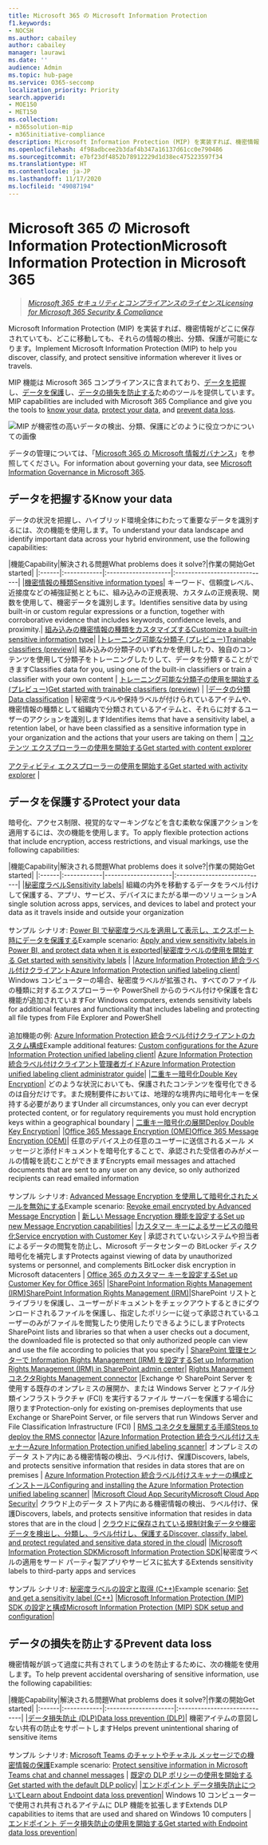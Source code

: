 ```yaml
---
title: Microsoft 365 の Microsoft Information Protection
f1.keywords:
- NOCSH
ms.author: cabailey
author: cabailey
manager: laurawi
ms.date: ''
audience: Admin
ms.topic: hub-page
ms.service: O365-seccomp
localization_priority: Priority
search.appverid:
- MOE150
- MET150
ms.collection:
- m365solution-mip
- m365initiative-compliance
description: Microsoft Information Protection (MIP) を実装すれば、機密情報がどこに保存されていても、どこに移動しても、それらの情報を保護できます。
ms.openlocfilehash: 4f98adbcee2b3daf4b347a16137d61cc0e790486
ms.sourcegitcommit: e7bf23df4852b78912229d1d38ec475223597f34
ms.translationtype: HT
ms.contentlocale: ja-JP
ms.lasthandoff: 11/17/2020
ms.locfileid: "49087194"
---
```

# <a name="microsoft-information-protection-in-microsoft-365"></a><span data-ttu-id="8a918-103">Microsoft 365 の Microsoft Information Protection</span><span class="sxs-lookup"><span data-stu-id="8a918-103">Microsoft Information Protection in Microsoft 365</span></span>

><span data-ttu-id="8a918-104">*[Microsoft 365 セキュリティとコンプライアンスのライセンス](https://docs.microsoft.com/office365/servicedescriptions/microsoft-365-service-descriptions/microsoft-365-tenantlevel-services-licensing-guidance/microsoft-365-security-compliance-licensing-guidance)*</span><span class="sxs-lookup"><span data-stu-id="8a918-104">*[Licensing for Microsoft 365 Security & Compliance](https://docs.microsoft.com/office365/servicedescriptions/microsoft-365-service-descriptions/microsoft-365-tenantlevel-services-licensing-guidance/microsoft-365-security-compliance-licensing-guidance)*</span></span>

<span data-ttu-id="8a918-105">Microsoft Information Protection (MIP) を実装すれば、機密情報がどこに保存されていても、どこに移動しても、それらの情報の検出、分類、保護が可能になります。</span><span class="sxs-lookup"><span data-stu-id="8a918-105">Implement Microsoft Information Protection (MIP) to help you discover, classify, and protect sensitive information wherever it lives or travels.</span></span>

<span data-ttu-id="8a918-106">MIP 機能は Microsoft 365 コンプライアンスに含まれており、[データを把握](#know-your-data)し、[データを保護](#protect-your-data)し、[データの損失を防止する](#prevent-data-loss)ためのツールを提供しています。</span><span class="sxs-lookup"><span data-stu-id="8a918-106">MIP capabilities are included with Microsoft 365 Compliance and give you the tools to [know your data](#know-your-data), [protect your data](#protect-your-data), and [prevent data loss](#prevent-data-loss).</span></span>

![MIP が機密性の高いデータの検出、分類、保護にどのように役立つかについての画像](../media/powered-by-intelligent-platform.png)

<span data-ttu-id="8a918-108">データの管理については、「[Microsoft 365 の Microsoft 情報ガバナンス](manage-Information-governance.md)」を参照してください。</span><span class="sxs-lookup"><span data-stu-id="8a918-108">For information about governing your data, see [Microsoft Information Governance in Microsoft 365](manage-Information-governance.md).</span></span>

## <a name="know-your-data"></a><span data-ttu-id="8a918-109">データを把握する</span><span class="sxs-lookup"><span data-stu-id="8a918-109">Know your data</span></span>

<span data-ttu-id="8a918-110">データの状況を把握し、ハイブリッド環境全体にわたって重要なデータを識別するには、次の機能を使用します。</span><span class="sxs-lookup"><span data-stu-id="8a918-110">To understand your data landscape and identify important data across your hybrid environment, use the following capabilities:</span></span>
 
|<span data-ttu-id="8a918-111">機能</span><span class="sxs-lookup"><span data-stu-id="8a918-111">Capability</span></span>|<span data-ttu-id="8a918-112">解決される問題</span><span class="sxs-lookup"><span data-stu-id="8a918-112">What problems does it solve?</span></span>|<span data-ttu-id="8a918-113">作業の開始</span><span class="sxs-lookup"><span data-stu-id="8a918-113">Get started</span></span>|
|:------|:------------|:--------------------|:-----------------------------|
|[<span data-ttu-id="8a918-114">機密情報の種類</span><span class="sxs-lookup"><span data-stu-id="8a918-114">Sensitive information types</span></span>](sensitive-information-type-entity-definitions.md)| <span data-ttu-id="8a918-115">キーワード、信頼度レベル、近接度などの補強証拠とともに、組み込みの正規表現、カスタムの正規表現、関数を使用して、機密データを識別します。</span><span class="sxs-lookup"><span data-stu-id="8a918-115">Identifies sensitive data by using built-in or custom regular expressions or a function, together with corroborative evidence that includes keywords, confidence levels, and proximity.</span></span>| [<span data-ttu-id="8a918-116">組み込みの機密情報の種類をカスタマイズする</span><span class="sxs-lookup"><span data-stu-id="8a918-116">Customize a built-in sensitive information type</span></span>](customize-a-built-in-sensitive-information-type.md)|
|[<span data-ttu-id="8a918-117">トレーニング可能な分類子 (プレビュー)</span><span class="sxs-lookup"><span data-stu-id="8a918-117">Trainable classifiers (preview)</span></span>](classifier-learn-about.md)| <span data-ttu-id="8a918-118">組み込みの分類子のいずれかを使用したり、独自のコンテンツを使用して分類子をトレーニングしたりして、データを分類することができます</span><span class="sxs-lookup"><span data-stu-id="8a918-118">Classifies data for you, using one of the built-in classifiers or train a classifier with your own content</span></span> | [<span data-ttu-id="8a918-119">トレーニング可能な分類子の使用を開始する (プレビュー)</span><span class="sxs-lookup"><span data-stu-id="8a918-119">Get started with trainable classifiers (preview)</span></span>](classifier-get-started-with.md) |
|[<span data-ttu-id="8a918-120">データの分類</span><span class="sxs-lookup"><span data-stu-id="8a918-120">Data classification</span></span>](data-classification-overview.md) | <span data-ttu-id="8a918-121">秘密度ラベルや保持ラベルが付けられているアイテムや、機密情報の種類として組織内で分類されているアイテムと、それらに対するユーザーのアクションを識別します</span><span class="sxs-lookup"><span data-stu-id="8a918-121">Identifies items that have a sensitivity label, a retention label, or have been classified as a sensitive information type in your organization and the actions that your users are taking on them</span></span>  | [<span data-ttu-id="8a918-122">コンテンツ エクスプローラーの使用を開始する</span><span class="sxs-lookup"><span data-stu-id="8a918-122">Get started with content explorer</span></span>](data-classification-content-explorer.md)<br /><br /> [<span data-ttu-id="8a918-123">アクティビティ エクスプローラーの使用を開始する</span><span class="sxs-lookup"><span data-stu-id="8a918-123">Get started with activity explorer</span></span>](data-classification-activity-explorer.md) |

## <a name="protect-your-data"></a><span data-ttu-id="8a918-124">データを保護する</span><span class="sxs-lookup"><span data-stu-id="8a918-124">Protect your data</span></span>

<span data-ttu-id="8a918-125">暗号化、アクセス制限、視覚的なマーキングなどを含む柔軟な保護アクションを適用するには、次の機能を使用します。</span><span class="sxs-lookup"><span data-stu-id="8a918-125">To apply flexible protection actions that include encryption, access restrictions, and visual markings, use the following capabilities:</span></span>

|<span data-ttu-id="8a918-126">機能</span><span class="sxs-lookup"><span data-stu-id="8a918-126">Capability</span></span>|<span data-ttu-id="8a918-127">解決される問題</span><span class="sxs-lookup"><span data-stu-id="8a918-127">What problems does it solve?</span></span>|<span data-ttu-id="8a918-128">作業の開始</span><span class="sxs-lookup"><span data-stu-id="8a918-128">Get started</span></span>|
|:------|:------------|---------------------|:----------------------------|
|[<span data-ttu-id="8a918-129">秘密度ラベル</span><span class="sxs-lookup"><span data-stu-id="8a918-129">Sensitivity labels</span></span>](sensitivity-labels.md)| <span data-ttu-id="8a918-130">組織の内外を移動するデータをラベル付けして保護する、アプリ、サービス、デバイスにまたがる単一のソリューション</span><span class="sxs-lookup"><span data-stu-id="8a918-130">A single solution across apps, services, and devices to label and protect your data as it travels inside and outside your organization</span></span> <br /><br /><span data-ttu-id="8a918-131">サンプル シナリオ: [Power BI で秘密度ラベルを適用して表示し、エクスポート時にデータを保護する](https://docs.microsoft.com/power-bi/admin/service-security-apply-data-sensitivity-labels)</span><span class="sxs-lookup"><span data-stu-id="8a918-131">Example scenario: [Apply and view sensitivity labels in Power BI, and protect data when it is exported](https://docs.microsoft.com/power-bi/admin/service-security-apply-data-sensitivity-labels)</span></span>|[<span data-ttu-id="8a918-132">秘密度ラベルの使用を開始する</span><span class="sxs-lookup"><span data-stu-id="8a918-132"> Get started with sensitivity labels</span></span>](get-started-with-sensitivity-labels.md) |
|[<span data-ttu-id="8a918-133">Azure Information Protection 統合ラベル付けクライアント</span><span class="sxs-lookup"><span data-stu-id="8a918-133">Azure Information Protection unified labeling client</span></span>](https://docs.microsoft.com/azure/information-protection/rms-client/aip-clientv2)| <span data-ttu-id="8a918-134">Windows コンピューターの場合、秘密度ラベルが拡張され、すべてのファイルの種類に対するエクスプローラーや PowerShell からのラベル付けや保護を含む機能が追加されています</span><span class="sxs-lookup"><span data-stu-id="8a918-134">For Windows computers, extends sensitivity labels for additional features and functionality that includes labeling and protecting all file types from File Explorer and PowerShell</span></span><br /><br /> <span data-ttu-id="8a918-135">追加機能の例: [Azure Information Protection 統合ラベル付けクライアントのカスタム構成](https://docs.microsoft.com/azure/information-protection/rms-client/clientv2-admin-guide-customizations)</span><span class="sxs-lookup"><span data-stu-id="8a918-135">Example additional features: [Custom configurations for the Azure Information Protection unified labeling client](https://docs.microsoft.com/azure/information-protection/rms-client/clientv2-admin-guide-customizations)</span></span>| [<span data-ttu-id="8a918-136">Azure Information Protection 統合ラベル付けクライアント管理者ガイド</span><span class="sxs-lookup"><span data-stu-id="8a918-136">Azure Information Protection unified labeling client administrator guide</span></span>](https://docs.microsoft.com/azure/information-protection/rms-client/clientv2-admin-guide)|
|[<span data-ttu-id="8a918-137">二重キー暗号化</span><span class="sxs-lookup"><span data-stu-id="8a918-137">Double Key Encryption</span></span>](double-key-encryption.md)| <span data-ttu-id="8a918-138">どのような状況においても、保護されたコンテンツを復号化できるのは自分だけです。また規制要件においては、地理的な境界内に暗号化キーを保持する必要があります</span><span class="sxs-lookup"><span data-stu-id="8a918-138">Under all circumstances, only you can ever decrypt protected content, or for regulatory requirements you must hold encryption keys within a geographical boundary</span></span> | [<span data-ttu-id="8a918-139">二重キー暗号化の展開</span><span class="sxs-lookup"><span data-stu-id="8a918-139">Deploy Double Key Encryption</span></span>](double-key-encryption.md#deploy-dke)|
|[<span data-ttu-id="8a918-140">Office 365 Message Encryption (OME)</span><span class="sxs-lookup"><span data-stu-id="8a918-140">Office 365 Message Encryption (OEM)</span></span>](ome.md)| <span data-ttu-id="8a918-141">任意のデバイス上の任意のユーザーに送信されるメール メッセージと添付ドキュメントを暗号化することで、承認された受信者のみがメールの情報を読むことができます</span><span class="sxs-lookup"><span data-stu-id="8a918-141">Encrypts email messages and attached documents that are sent to any user on any device, so only authorized recipients can read emailed information</span></span>  <br /><br /><span data-ttu-id="8a918-142">サンプル シナリオ: [Advanced Message Encryption を使用して暗号化されたメールを無効にする](revoke-ome-encrypted-mail.md)</span><span class="sxs-lookup"><span data-stu-id="8a918-142">Example scenario: [Revoke email encrypted by Advanced Message Encryption](revoke-ome-encrypted-mail.md)</span></span> | [<span data-ttu-id="8a918-143">新しい Message Encryption 機能を設定する</span><span class="sxs-lookup"><span data-stu-id="8a918-143">Set up new Message Encryption capabilities</span></span>](set-up-new-message-encryption-capabilities.md)|
|[<span data-ttu-id="8a918-144">カスタマー キーによるサービスの暗号化</span><span class="sxs-lookup"><span data-stu-id="8a918-144">Service encryption with Customer Key</span></span>](customer-key-overview.md) | <span data-ttu-id="8a918-145">承認されていないシステムや担当者によるデータの閲覧を防止し、Microsoft データセンターの BitLocker ディスク暗号化を補完します</span><span class="sxs-lookup"><span data-stu-id="8a918-145">Protects against viewing of data by unauthorized systems or personnel, and complements BitLocker disk encryption in Microsoft datacenters</span></span> | [<span data-ttu-id="8a918-146">Office 365 のカスタマー キーを設定する</span><span class="sxs-lookup"><span data-stu-id="8a918-146">Set up Customer Key for Office 365</span></span>](customer-key-set-up.md)|
|[<span data-ttu-id="8a918-147">SharePoint Information Rights Management (IRM)</span><span class="sxs-lookup"><span data-stu-id="8a918-147">SharePoint Information Rights Management (IRM)</span></span>](set-up-irm-in-sp-admin-center.md#irm-enable-sharepoint-document-libraries-and-lists)|<span data-ttu-id="8a918-148">SharePoint リストとライブラリを保護し、ユーザーがドキュメントをチェックアウトするときにダウンロードされるファイルを保護し、指定したポリシーに従って承認されているユーザーのみがファイルを閲覧したり使用したりできるようにします</span><span class="sxs-lookup"><span data-stu-id="8a918-148">Protects SharePoint lists and libraries so that when a user checks out a document, the downloaded file is protected so that only authorized people can view and use the file according to policies that you specify</span></span> | [<span data-ttu-id="8a918-149">SharePoint 管理センターで Information Rights Management (IRM) を設定する</span><span class="sxs-lookup"><span data-stu-id="8a918-149">Set up Information Rights Management (IRM) in SharePoint admin center</span></span>](set-up-irm-in-sp-admin-center.md)|
[<span data-ttu-id="8a918-150">Rights Management コネクタ</span><span class="sxs-lookup"><span data-stu-id="8a918-150">Rights Management connector</span></span>](https://docs.microsoft.com/azure/information-protection/deploy-rms-connector) |<span data-ttu-id="8a918-151">Exchange や SharePoint Server を使用する既存のオンプレミスの展開か、または Windows Server とファイル分類インフラストラクチャ (FCI) を実行するファイル サーバーを保護する場合に限ります</span><span class="sxs-lookup"><span data-stu-id="8a918-151">Protection-only for existing on-premises deployments that use Exchange or SharePoint Server, or file servers that run Windows Server and File Classification Infrastructure (FCI)</span></span> | [<span data-ttu-id="8a918-152">RMS コネクタを展開する手順</span><span class="sxs-lookup"><span data-stu-id="8a918-152">Steps to deploy the RMS connector</span></span>](https://docs.microsoft.com/azure/information-protection/deploy-rms-connector#steps-to-deploy-the-rms-connector)
|[<span data-ttu-id="8a918-153">Azure Information Protection 統合ラベル付けスキャナー</span><span class="sxs-lookup"><span data-stu-id="8a918-153">Azure Information Protection unified labeling scanner</span></span>](https://docs.microsoft.com/azure/information-protection/deploy-aip-scanner)| <span data-ttu-id="8a918-154">オンプレミスのデータ ストア内にある機密情報の検出、ラベル付け、保護</span><span class="sxs-lookup"><span data-stu-id="8a918-154">Discovers, labels, and protects sensitive information that resides in data stores that are on premises</span></span> | [<span data-ttu-id="8a918-155">Azure Information Protection 統合ラベル付けスキャナーの構成とインストール</span><span class="sxs-lookup"><span data-stu-id="8a918-155">Configuring and installing the Azure Information Protection unified labeling scanner</span></span>](https://docs.microsoft.com/azure/information-protection/deploy-aip-scanner-configure-install)|
|[<span data-ttu-id="8a918-156">Microsoft Cloud App Security</span><span class="sxs-lookup"><span data-stu-id="8a918-156">Microsoft Cloud App Security</span></span>](https://docs.microsoft.com/cloud-app-security/what-is-cloud-app-security)| <span data-ttu-id="8a918-157">クラウド上のデータ ストア内にある機密情報の検出、ラベル付け、保護</span><span class="sxs-lookup"><span data-stu-id="8a918-157">Discovers, labels, and protects sensitive information that resides in data stores that are in the cloud</span></span> | [<span data-ttu-id="8a918-158">クラウドに保存されている規制対象データや機密データを検出し、分類し、ラベル付けし、保護する</span><span class="sxs-lookup"><span data-stu-id="8a918-158">Discover, classify, label, and protect regulated and sensitive data stored in the cloud</span></span>](https://docs.microsoft.com/cloud-app-security/best-practices#discover-classify-label-and-protect-regulated-and-sensitive-data-stored-in-the-cloud)|
|[<span data-ttu-id="8a918-159">Microsoft Information Protection SDK</span><span class="sxs-lookup"><span data-stu-id="8a918-159">Microsoft Information Protection SDK</span></span>](https://docs.microsoft.com/information-protection/develop/overview#microsoft-information-protection-sdk)|<span data-ttu-id="8a918-160">秘密度ラベルの適用をサード パーティ製アプリやサービスに拡大する</span><span class="sxs-lookup"><span data-stu-id="8a918-160">Extends sensitivity labels to third-party apps and services</span></span>  <br /><br /> <span data-ttu-id="8a918-161">サンプル シナリオ: [秘密度ラベルの設定と取得 (C++)](https://docs.microsoft.com/information-protection/develop/quick-file-set-get-label-cpp)</span><span class="sxs-lookup"><span data-stu-id="8a918-161">Example scenario: [Set and get a sensitivity label (C++)](https://docs.microsoft.com/information-protection/develop/quick-file-set-get-label-cpp)</span></span> |[<span data-ttu-id="8a918-162">Microsoft Information Protection (MIP) SDK の設定と構成</span><span class="sxs-lookup"><span data-stu-id="8a918-162">Microsoft Information Protection (MIP) SDK setup and configuration</span></span>](https://docs.microsoft.com/information-protection/develop/setup-configure-mip)|

## <a name="prevent-data-loss"></a><span data-ttu-id="8a918-163">データの損失を防止する</span><span class="sxs-lookup"><span data-stu-id="8a918-163">Prevent data loss</span></span>

<span data-ttu-id="8a918-164">機密情報が誤って過度に共有されてしまうのを防止するために、次の機能を使用します。</span><span class="sxs-lookup"><span data-stu-id="8a918-164">To help prevent accidental oversharing of sensitive information, use the following capabilities:</span></span>


|<span data-ttu-id="8a918-165">機能</span><span class="sxs-lookup"><span data-stu-id="8a918-165">Capability</span></span>|<span data-ttu-id="8a918-166">解決される問題</span><span class="sxs-lookup"><span data-stu-id="8a918-166">What problems does it solve?</span></span>|<span data-ttu-id="8a918-167">作業の開始</span><span class="sxs-lookup"><span data-stu-id="8a918-167">Get started</span></span>|
|:------|:------------|:---------------------|:-----------------------------|
|[<span data-ttu-id="8a918-168">データ損失防止 (DLP)</span><span class="sxs-lookup"><span data-stu-id="8a918-168">Data loss prevention (DLP)</span></span>](data-loss-prevention-policies.md)| <span data-ttu-id="8a918-169">機密アイテムの意図しない共有の防止をサポートします</span><span class="sxs-lookup"><span data-stu-id="8a918-169">Helps prevent unintentional sharing of sensitive items</span></span> <br /><br /><span data-ttu-id="8a918-170">サンプル シナリオ: [Microsoft Teams のチャットやチャネル メッセージでの機密情報の保護](dlp-microsoft-teams.md)</span><span class="sxs-lookup"><span data-stu-id="8a918-170">Example scenario: [Protect sensitive information in Microsoft Teams chat and channel messages](dlp-microsoft-teams.md)</span></span> | [<span data-ttu-id="8a918-171">既定の DLP ポリシーの使用を開始する</span><span class="sxs-lookup"><span data-stu-id="8a918-171">Get started with the default DLP policy</span></span>](get-started-with-the-default-dlp-policy.md)|
|[<span data-ttu-id="8a918-172">エンドポイント データ損失防止について</span><span class="sxs-lookup"><span data-stu-id="8a918-172">Learn about Endpoint data loss prevention</span></span>](endpoint-dlp-learn-about.md)| <span data-ttu-id="8a918-173">Windows 10 コンピューターで使用され共有されるアイテムに DLP 機能を拡張します</span><span class="sxs-lookup"><span data-stu-id="8a918-173">Extends DLP capabilities to items that are used and shared on Windows 10 computers</span></span> | [<span data-ttu-id="8a918-174">エンドポイント データ損失防止の使用を開始する</span><span class="sxs-lookup"><span data-stu-id="8a918-174">Get started with Endpoint data loss prevention</span></span>](endpoint-dlp-getting-started.md)|
